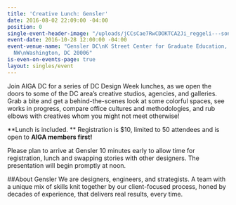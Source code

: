 ```yaml
---
title: 'Creative Lunch: Gensler'
date: 2016-08-02 22:09:00 -04:00
position: 0
single-event-header-image: "/uploads/jCCsCae7RwCDOKTCA2Ji_reggeli---sonka%CC%81s-szendvics.jpg"
event-date: 2016-10-28 12:00:00 -04:00
event-venue-name: "Gensler DC\nK Street Center for Graduate Education, \n2020 K St
  NW\nWashington, DC 20006"
is-even-on-events-page: true
layout: singles/event
---
```


Join AIGA DC for a series of DC Design Week lunches, as we open the doors to some of the DC area’s creative studios, agencies, and galleries. Grab a bite and get a behind-the-scenes look at some colorful spaces, see works in progress, compare office cultures and methodologies, and rub elbows with creatives whom you might not meet otherwise!

**Lunch is included. ** Registration is $10, limited to 50 attendees and is open to **AIGA members first!**

Please plan to arrive at Gensler 10 minutes early to allow time for registration, lunch and swapping stories with other designers. The presentation will begin promptly at noon.

##About Gensler
We are designers, engineers, and strategists. A team with a unique mix of skills knit together by our client-focused process, honed by decades of experience, that delivers real results, every time.